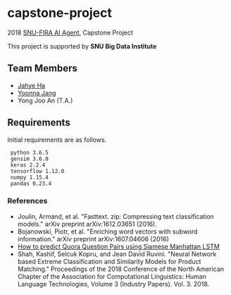 # capstone-project

2018 [SNU-FIRA AI Agent](http://bdi.snu.ac.kr/academy/portal/index.php/ai_intro/), Capstone Project

This project is supported by **SNU Big Data Institute**

## Team Members
- [Jahye Ha](https://github.com/jahyeha)
- [Yoonna Jang](https://github.com/YOONNAJANG)
- Yong Joo An (T.A.)

## Requirements
Initial requirements are as follows.
```
 python 3.6.5
 gensim 3.6.0
 keras 2.2.4
 tensorflow 1.12.0
 numpy 1.15.4
 pandas 0.23.4
```

### References
- Joulin, Armand, et al. "Fasttext. zip: Compressing text classification models." arXiv preprint arXiv:1612.03651 (2016).
- Bojanowski, Piotr, et al. "Enriching word vectors with subword information." arXiv preprint arXiv:1607.04606 (2016)
- [How to predict Quora Question Pairs using Siamese Manhattan LSTM](https://medium.com/mlreview/implementing-malstm-on-kaggles-quora-question-pairs-competition-8b31b0b16a07)
- Shah, Kashif, Selcuk Kopru, and Jean David Ruvini. "Neural Network based Extreme Classification and Similarity Models for Product Matching." Proceedings of the 2018 Conference of the North American Chapter of the Association for Computational Linguistics: Human Language Technologies, Volume 3 (Industry Papers). Vol. 3. 2018.
